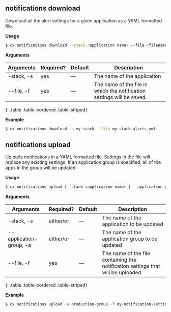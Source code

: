 ## notifications download

Download all the alert settings for a given application as a YAML formatted file.

**Usage**

```bash
$ cx notifications download --stack <application name> --file <filename>
```

**Arguments**

| Arguments | Required? | Default | Description |
| --- | --- | --- | --- |
| -stack, -s <application name> | yes | — | The name of the application |
| --file, -f <filename> | yes | — | The name of the file in which the notification settings will be saved. |
{: .table .table-bordered .table-striped}

**Example**

```bash
$ cx notifications download -s my-stack --file my-stack-alerts.yml
```

## notifications upload

Uploads notifications in a YAML formatted file. Settings in the file will replace any existing settings. If an application group is specified, all of the apps in the group will be updated.

**Usage**

```bash
$ cx notifications upload [--stack <application name> | --application-group <group name>] --file <filename>
```

**Arguments**

| Arguments | Required? | Default | Description |
| --- | --- | --- | --- |
| -stack, -s <application name> | either/or | — | The name of the application to be updated  |
| --application-group, -a <group name> | either/or | — | The name of the application group to be updated |
| --file, -f <filename> | yes | — | The name of the file containing the notification settings that will be uploaded |
{: .table .table-bordered .table-striped}

**Example**

```bash
$ cx notifications upload -a production-group -f my-notification-settings.yml
```